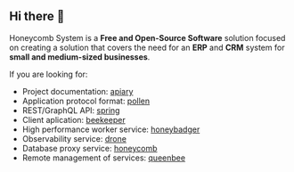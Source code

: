 ## Hi there 👋

Honeycomb System is a **Free and Open-Source Software** solution focused on creating a solution that covers the need for an **ERP** and **CRM** system for **small and medium-sized businesses**.

If you are looking for:
* Project documentation: [apiary](https://github.com/HoneycombSystem/apiary) 
* Application protocol format: [pollen](https://github.com/HoneycombSystem/pollen)
* REST/GraphQL API: [spring](https://github.com/HoneycombSystem/spring)
* Client aplication: [beekeeper](https://github.com/HoneycombSystem/beekeeper)
* High performance worker service: [honeybadger](https://github.com/HoneycombSystem/honeybadger)
* Observability service: [drone](https://github.com/HoneycombSystem/drone)
* Database proxy service: [honeycomb](https://github.com/HoneycombSystem/honeycomb)
* Remote management of services: [queenbee](https://github.com/HoneycombSystem/queenbee)
